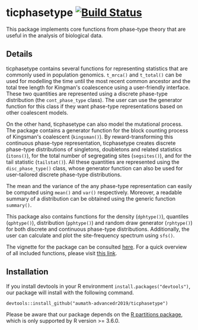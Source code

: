 # ticphasetype [![Build Status](https://travis-ci.com/aumath-advancedr2019/ticphasetype.svg?branch=master)](https://travis-ci.com/aumath-advancedr2019/ticphasetype)

This package implements core functions from phase-type theory that are useful in the analysis of biological data.

## Details

ticphasetype contains several functions for representing statistics that are commonly used in population genomics. `t_mrca()` and `t_total()` can be used for modelling the time until the most recent common ancestor and the total tree length for Kingman's coalescence using a user-friendly interface. These two quantities are represented using a discrete phase-type distribution (the `cont_phase_type` class). The user can use the generator function for this class if they want phase-type representations based on other coalescent models.

On the other hand, ticphasetype can also model the mutational process. The package contains a generator function for the block counting process of Kingsman's coalescent (`kingsman()`). By reward-transforming this continuous phase-type representation, ticphasetype creates discrete phase-type distributions of singletons, doubletons and related statistics (`itons()`), for the total number of segregating sites (`segsites()`), and for the tail statistic (`tailstat()`). All these quantities are represented using the `disc_phase_type()` class, whose generator function can also be used for user-tailored discrete phase-type distributions.

The mean and the variance of the any phase-type representation can easily be computed using `mean()` and `var()` respectively. Moreover, a readable summary of a distribution can be obtained using the generic function `summary()`.

This package also contains functions for the density (`dphtype()`), quantiles (`qphtype()`), distribution (`pphtype()`) and random draw generator (`rphtype()`) for both discrete and continuous phase-type distributions. Additionally, the user can calculate and plot the site-frequency spectrum using `sfs()`.

The vignette for the package can be consulted [here](https://aumath-advancedr2019.github.io/ticphasetype/articles/ticphasetype.html). For a quick overview of all included functions, please visit [this link](https://aumath-advancedr2019.github.io/ticphasetype/reference/index.html). 

## Installation

If you install devtools in your R environment `install.packages("devtools")`, our package will install with the following command.

```
devtools::install_github("aumath-advancedr2019/ticphasetype")
```
Please be aware that our package depends on the [R partitions package](https://cran.r-project.org/web/packages/partitions/index.html), which is only supported by R version >= 3.6.0.
